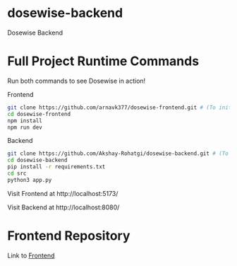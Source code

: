 # dosewise-backend
Dosewise Backend

# Full Project Runtime Commands
Run both commands to see Dosewise in action! 

Frontend
```bash
git clone https://github.com/arnavk377/dosewise-frontend.git # (To initially clone repository)
cd dosewise-frontend
npm install
npm run dev
```

Backend
```bash
git clone https://github.com/Akshay-Rohatgi/dosewise-backend.git # (To initially clone repository)
cd dosewise-backend
pip install -r requirements.txt
cd src
python3 app.py 
```
Visit Frontend at http://localhost:5173/

Visit Backend at http://localhost:8080/

# Frontend Repository
Link to [Frontend](https://github.com/arnavk377/dosewise-frontend)

